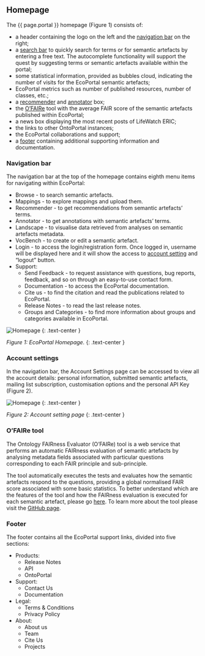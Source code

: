## Homepage

The {{ page.portal }} homepage (Figure 1) consists of:
- a header containing the logo on the left and the [navigation bar](#navigation-bar) on the right;
- a [search bar](/documentation/user_guide/platform_overview/tools/EcoPortal#search) to quickly search for terms or for semantic artefacts by entering a free text. The autocomplete functionality will support the quest by suggesting terms or semantic artefacts available within the portal;
- some statistical information, provided as bubbles cloud, indicating the number of visits for the EcoPortal semantic artefacts;
- EcoPortal metrics such as number of published resources, number of classes, etc.;
- a [recommender]() and [annotator]() box;
- the [O’FAIRe]() tool with the average FAIR score of the semantic artefacts published within EcoPortal;
- a news box displaying the most recent posts of LifeWatch ERIC;
- the links to other OntoPortal instances;
- the EcoPortal collaborations and support;
- a [footer]() containing additional supporting information and documentation.



### Navigation bar

The navigation bar at the top of the homepage contains eighth menu items for navigating within EcoPortal:

- Browse - to search semantic artefacts.
- Mappings - to explore mappings and upload them.
- Recommender - to get recommendations from semantic artefacts’ terms.
- Annotator - to get annotations with semantic artefacts’ terms.
- Landscape - to visualise data retrieved from analyses on semantic artefacts metadata.
- VocBench - to create or edit a semantic artefact.
- Login - to access the login/registration form. Once logged in, username will be displayed here and it will show the access to [account setting]() and “logout” button.
- Support:
  - Send Feedback - to request assistance with questions, bug reports, feedback, and so on through an easy-to-use contact form.
  - Documentation - to access the EcoPortal documentation.
  - Cite us - to find the citation and read the publications related to EcoPortal.
  - Release Notes - to read the last release notes.
  - Groups and Categories - to find more information about groups and categories available in EcoPortal.

![Homepage]({{site.figures_link}}/{{page.portal}}/Figure1.png)
{: .text-center }

_Figure 1: EcoPortal Homepage._
{: .text-center }
### Account settings

In the navigation bar, the Account Settings page can be accessed to view all the account details: personal information, submitted semantic artefacts, mailing list subscription, customisation options and the personal API Key (Figure 2).

![Homepage]({{site.figures_link}}/{{page.portal}}/Figure2.png)
{: .text-center }

_Figure 2: Account setting page_
{: .text-center }

### O’FAIRe tool
The Ontology FAIRness Evaluator (O’FAIRe) tool is a web service that performs an automatic FAIRness evaluation of semantic artefacts by analysing metadata fields associated with particular questions corresponding to each FAIR principle and sub-principle.

The tool automatically executes the tests and evaluates how the semantic artefacts respond to the questions, providing a global normalised FAIR score associated with some basic statistics. To better understand which are the features of the tool and how the FAIRness evaluation is executed for each semantic artefact, please go [here](#fair-score). To learn more about the tool please visit the [GitHub page](https://github.com/agroportal/fairness).

### Footer

The footer contains all the EcoPortal support links, divided into five sections:

- Products:
  - Release Notes
  - API
  - OntoPortal
- Support:
  - Contact Us
  - Documentation
- Legal:
  - Terms & Conditions 
  - Privacy Policy 
- About:
  - About us 
  - Team 
  - Cite Us 
  - Projects

